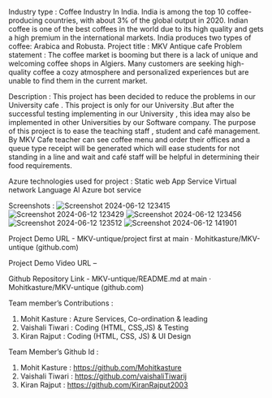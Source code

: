 Industry type :  Coffee Industry In India. India is among the top 10 coffee-producing countries, with about 3% of the global output in 2020. Indian coffee is one of the best coffees in the world due to its high quality and gets a high premium in the international markets. India produces two types of coffee: Arabica and Robusta.
Project title :  MKV Antique cafe
Problem statement :
The coffee market is booming but there is a lack of unique and welcoming coffee shops in Algiers.
Many customers are seeking high-quality coffee a cozy atmosphere and personalized experiences but are unable to find them in the current market.

Description :
This project has been decided to reduce the problems in our University cafe . This project is only for  our University .But after the successful testing implementing in our University ,  this idea may also be implemented in other Universities by our Software company. The purpose of this project is to ease the teaching staff , student and café management. By MKV Cafe teacher can see coffee menu and order their offices and a queue type receipt will be generated which will ease students for not standing in a line and wait and café staff will be helpful in determining their food requirements. 

Azure technologies used for project :
Static web App Service 
Virtual network
Language AI
Azure bot service 

Screenshots : 
 ![Screenshot 2024-06-12 123415](https://github.com/Mohitkasture/MKV-untique/assets/171769134/dc719e6f-7366-4cb9-8552-0fafc27c6772)
 ![Screenshot 2024-06-12 123429](https://github.com/Mohitkasture/MKV-untique/assets/171769134/bdbe3ad5-8728-4683-bd62-8d41d57ddef6)
 ![Screenshot 2024-06-12 123456](https://github.com/Mohitkasture/MKV-untique/assets/171769134/ebfcb413-1125-463f-b044-3846f19d7e25)
 ![Screenshot 2024-06-12 123512](https://github.com/Mohitkasture/MKV-untique/assets/171769134/937ee89c-a79b-4d2b-b7e3-3a53dad543ec)
 ![Screenshot 2024-06-12 141901](https://github.com/Mohitkasture/MKV-untique/assets/171769134/f38b4709-148f-4015-9f91-1b35eaa2cb00)




 

 


Project Demo URL -
MKV-untique/project first at main · Mohitkasture/MKV-untique (github.com)

Project Demo Video URL –

Github Repository Link -
MKV-untique/README.md at main · Mohitkasture/MKV-untique (github.com)

Team member’s Contributions : 
1.	Mohit Kasture : Azure Services, Co-ordination & leading 
2.	Vaishali Tiwari : Coding (HTML, CSS,JS) & Testing
3.	Kiran Rajput     : Coding (HTML, CSS, JS) & UI Design


Team Member’s Github Id :
1.	Mohit Kasture :  https://github.com/Mohitkasture
2.	Vaishali Tiwari : https://github.com/vaishaliTiwarij
3.	Kiran Rajput     : https://github.com/KiranRajput2003

